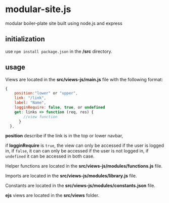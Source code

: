 # modular-site.js
modular boiler-plate site built using node.js and express

## initialization

use `npm install package.json` in the __/src__ directory.

## usage
Views are located in the __src/views-js/main.js__ file with the following format:

```javascript
{
    position:"lower" or "upper",
    link: "/link",
    label: "Name",
    logginRequire: false, true, or undefined
    get: links => function (req, res) {
        //view function
      }
  },
```

__position__ describe if the link is in the top or lower navbar,

if __logginRequire__ is `true`, the view can only be accessed if the user is logged in, if `false`, it can can only be accessed if the user is not logged in, if `undefined` it can be accessed in both case.

Helper functions are located in the __src/views-js/modules/functions.js__ file.

Imports are located in the __src/views-js/modules/library.js__ file.

Constants are located in the __src/views-js/modules/constants.json__ file.

__ejs__ views are located in the __src/views__ folder.
